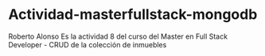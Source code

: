 # Actividad-masterfullstack-mongodb
Roberto Alonso
Es la actividad 8 del curso del Master en Full Stack Developer - CRUD de la colección de inmuebles 
